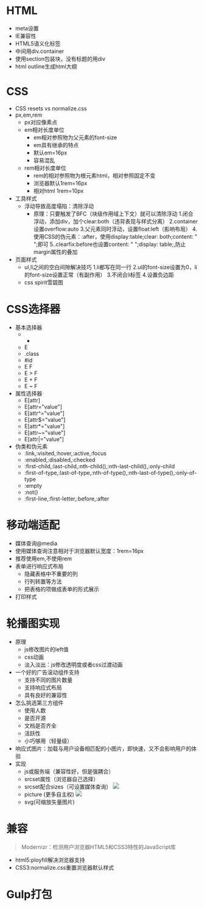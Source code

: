 # HTML
- meta设置
- IE兼容性
- HTML5语义化标签
- 中间用div.container
- 使用section包装块，没有标题的用div
- html outline生成html大纲

# CSS
- CSS resets vs normalize.css
- px,em,rem
  - px对应像素点
  - em相对长度单位
    - em相对参照物为父元素的font-size
    - em具有继承的特点
    - 默认em=16px
    - 容易混乱
  - rem相对长度单位
    - rem的相对参照物为根元素html，相对参照固定不变
    - 浏览器默认1rem=16px
    - 相对html 1rem=10px
- 工具样式
  - 浮动导致高度塌陷：清除浮动
    - 原理：只要触发了BFC（块级作用域上下文）就可以清除浮动
    1.闭合浮动，添加div，加个clear:both（违背表现与样式分离）
    2.container设置overflow:auto
    3.父元素同时浮动，设置float:left（影响布局）
    4.使用CSS的伪元素：:after，使用display:table;clear: both;content: " ";即可
    5..clearfix:before也设置content: " ";display: table;,防止margin属性的叠加
- 页面样式
  - ul,li之间的空白间隙解决技巧
    1.li都写在同一行
    2.ul的font-size设置为0，li的font-size设置正常（有副作用）
    3.不闭合li标签
    4.设置负边距
  - css spirit雪碧图

# CSS选择器
- 基本选择器
  - *
  - E
  - .class
  - #id
  - E F
  - E > F
  - E + F
  - E ~ F
- 属性选择器
  - E[attr]
  - E[attr="value"]
  - E[attr^="value"]
  - E[attr$="value"]
  - E[attr*="value"]
  - E[attr~="value"]
  - E[attr|="value"]
- 伪类和伪元素
  - :link,:visited,:hover,:active,:focus
  - :enabled,:disabled,:checked
  - :first-child,:last-child,:nth-child(),:nth-last-child(),:only-child
  - :first-of-type,:last-of-type,:nth-of-type(),:nth-last-of-type(),:only-of-type
  - :empty
  - :not()
  - :first-line,:first-letter,:before,:after

# 移动端适配
- 媒体查询@media
- 使用媒体查询注意相对于浏览器默认宽度：1rem=16px
- 推荐使用em,不使用rem
- 表单进行响应式布局
  - 隐藏表格中不重要的列
  - 行列转置等方法
  - 把表格的项做成表单的形式展示
- 打印样式

# 轮播图实现
- 原理
  - js修改图片的left值
  - css动画
  - 淡入淡出：js修改透明度或者css过渡动画
- 一个好的广告滚动组件支持
  - 支持不同的图片数量
  - 支持响应式布局
  - 具有良好的兼容性
- 怎么挑选第三方组件
  - 使用人数
  - 是否开源
  - 文档是否齐全
  - 活跃性
  - 小巧够用（轻量级）
- 响应式图片：加载与用户设备相匹配的小图片，即快速，又不会影响用户的体验
- 实现
  - js或服务端（兼容性好，但是强耦合）
  - srcset属性（浏览器自己选择）
  - srcset配合sizes（可设置媒体查询）
    <img class="image" src="img/1.jpg" srcset="img/400.jpg 400w,img/800.jpg 800w" sizes="100vw">
  - picture (更多自主权)
    <picture>
      <source media="(max-width:36em)" srcset="img/s.jpg 768w" />
      <source srcset="img/s.jpg 1800w" />
      <img class="image" src="img/s.jpg">
    </picture>
  - svg(可缩放矢量图片)

# 兼容
> Modernizr：检测用户浏览器HTML5和CSS3特性的JavaScript库
- html5:ployfill解决浏览器支持
- CSS3:normalize.css重置浏览器默认样式

# Gulp打包
